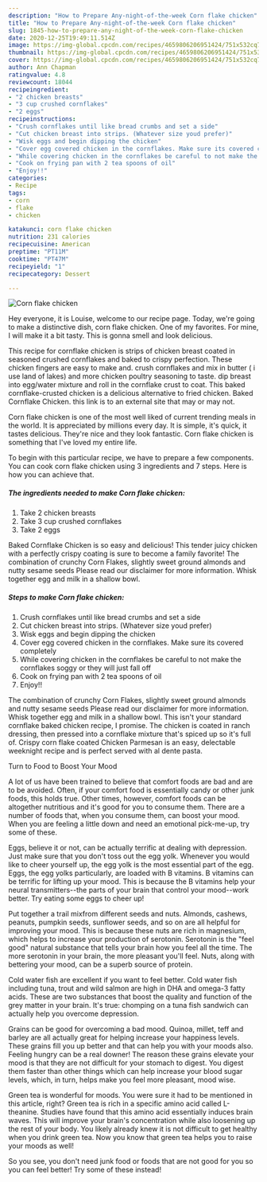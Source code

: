 ```yaml
---
description: "How to Prepare Any-night-of-the-week Corn flake chicken"
title: "How to Prepare Any-night-of-the-week Corn flake chicken"
slug: 1845-how-to-prepare-any-night-of-the-week-corn-flake-chicken
date: 2020-12-25T19:49:11.514Z
image: https://img-global.cpcdn.com/recipes/4659806206951424/751x532cq70/corn-flake-chicken-recipe-main-photo.jpg
thumbnail: https://img-global.cpcdn.com/recipes/4659806206951424/751x532cq70/corn-flake-chicken-recipe-main-photo.jpg
cover: https://img-global.cpcdn.com/recipes/4659806206951424/751x532cq70/corn-flake-chicken-recipe-main-photo.jpg
author: Ann Chapman
ratingvalue: 4.8
reviewcount: 18044
recipeingredient:
- "2 chicken breasts"
- "3 cup crushed cornflakes"
- "2 eggs"
recipeinstructions:
- "Crush cornflakes until like bread crumbs and set a side"
- "Cut chicken breast into strips. (Whatever size youd prefer)"
- "Wisk eggs and begin dipping the chicken"
- "Cover egg covered chicken in the cornflakes. Make sure its covered completely"
- "While covering chicken in the cornflakes be careful to not make the cornflakes soggy or they will just fall off"
- "Cook on frying pan with 2 tea spoons of oil"
- "Enjoy!!"
categories:
- Recipe
tags:
- corn
- flake
- chicken

katakunci: corn flake chicken 
nutrition: 231 calories
recipecuisine: American
preptime: "PT11M"
cooktime: "PT47M"
recipeyield: "1"
recipecategory: Dessert

---
```



![Corn flake chicken](https://img-global.cpcdn.com/recipes/4659806206951424/751x532cq70/corn-flake-chicken-recipe-main-photo.jpg)

Hey everyone, it is Louise, welcome to our recipe page. Today, we're going to make a distinctive dish, corn flake chicken. One of my favorites. For mine, I will make it a bit tasty. This is gonna smell and look delicious.

This recipe for cornflake chicken is strips of chicken breast coated in seasoned crushed cornflakes and baked to crispy perfection. These chicken fingers are easy to make and. crush cornflakes and mix in butter ( i use land of lakes) and more chicken poultry seasoning to taste. dip breast into egg/water mixture and roll in the cornflake crust to coat. This baked cornflake-crusted chicken is a delicious alternative to fried chicken. Baked Cornflake Chicken. this link is to an external site that may or may not.

Corn flake chicken is one of the most well liked of current trending meals in the world. It is appreciated by millions every day. It is simple, it's quick, it tastes delicious. They're nice and they look fantastic. Corn flake chicken is something that I've loved my entire life.


To begin with this particular recipe, we have to prepare a few components. You can cook corn flake chicken using 3 ingredients and 7 steps. Here is how you can achieve that.

<!--inarticleads1-->

##### The ingredients needed to make Corn flake chicken:

1. Take 2 chicken breasts
1. Take 3 cup crushed cornflakes
1. Take 2 eggs


Baked Cornflake Chicken is so easy and delicious! This tender juicy chicken with a perfectly crispy coating is sure to become a family favorite! The combination of crunchy Corn Flakes, slightly sweet ground almonds and nutty sesame seeds Please read our disclaimer for more information. Whisk together egg and milk in a shallow bowl. 

<!--inarticleads2-->

##### Steps to make Corn flake chicken:

1. Crush cornflakes until like bread crumbs and set a side
1. Cut chicken breast into strips. (Whatever size youd prefer)
1. Wisk eggs and begin dipping the chicken
1. Cover egg covered chicken in the cornflakes. Make sure its covered completely
1. While covering chicken in the cornflakes be careful to not make the cornflakes soggy or they will just fall off
1. Cook on frying pan with 2 tea spoons of oil
1. Enjoy!!


The combination of crunchy Corn Flakes, slightly sweet ground almonds and nutty sesame seeds Please read our disclaimer for more information. Whisk together egg and milk in a shallow bowl. This isn&#39;t your standard cornflake baked chicken recipe, I promise. The chicken is coated in ranch dressing, then pressed into a cornflake mixture that&#39;s spiced up so it&#39;s full of. Crispy corn flake coated Chicken Parmesan is an easy, delectable weeknight recipe and is perfect served with al dente pasta. 

Turn to Food to Boost Your Mood


A lot of us have been trained to believe that comfort foods are bad and are to be avoided. Often, if your comfort food is essentially candy or other junk foods, this holds true. Other times, however, comfort foods can be altogether nutritious and it's good for you to consume them. There are a number of foods that, when you consume them, can boost your mood. When you are feeling a little down and need an emotional pick-me-up, try some of these.

Eggs, believe it or not, can be actually terrific at dealing with depression. Just make sure that you don't toss out the egg yolk. Whenever you would like to cheer yourself up, the egg yolk is the most essential part of the egg. Eggs, the egg yolks particularly, are loaded with B vitamins. B vitamins can be terrific for lifting up your mood. This is because the B vitamins help your neural transmitters--the parts of your brain that control your mood--work better. Try eating some eggs to cheer up!

Put together a trail mixfrom different seeds and nuts. Almonds, cashews, peanuts, pumpkin seeds, sunflower seeds, and so on are all helpful for improving your mood. This is because these nuts are rich in magnesium, which helps to increase your production of serotonin. Serotonin is the "feel good" natural substance that tells your brain how you feel all the time. The more serotonin in your brain, the more pleasant you'll feel. Nuts, along with bettering your mood, can be a superb source of protein.

Cold water fish are excellent if you want to feel better. Cold water fish including tuna, trout and wild salmon are high in DHA and omega-3 fatty acids. These are two substances that boost the quality and function of the grey matter in your brain. It's true: chomping on a tuna fish sandwich can actually help you overcome depression. 

Grains can be good for overcoming a bad mood. Quinoa, millet, teff and barley are all actually great for helping increase your happiness levels. These grains fill you up better and that can help you with your moods also. Feeling hungry can be a real downer! The reason these grains elevate your mood is that they are not difficult for your stomach to digest. You digest them faster than other things which can help increase your blood sugar levels, which, in turn, helps make you feel more pleasant, mood wise.

Green tea is wonderful for moods. You were sure it had to be mentioned in this article, right? Green tea is rich in a specific amino acid called L-theanine. Studies have found that this amino acid essentially induces brain waves. This will improve your brain's concentration while also loosening up the rest of your body. You likely already knew it is not difficult to get healthy when you drink green tea. Now you know that green tea helps you to raise your moods as well!

So you see, you don't need junk food or foods that are not good for you so you can feel better! Try some of these instead!


